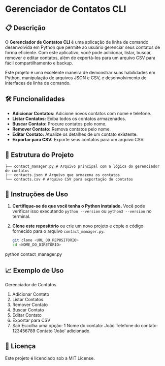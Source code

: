# Gerenciador de Contatos CLI

## 📋 Descrição

O **Gerenciador de Contatos CLI** é uma aplicação de linha de comando desenvolvida em Python que permite ao usuário gerenciar seus contatos de forma eficiente. Com este aplicativo, você pode adicionar, listar, buscar, remover e editar contatos, além de exportá-los para um arquivo CSV para fácil compartilhamento e backup.

Este projeto é uma excelente maneira de demonstrar suas habilidades em Python, manipulação de arquivos JSON e CSV, e desenvolvimento de interfaces de linha de comando.

## 🛠️ Funcionalidades

- **Adicionar Contatos:** Adicione novos contatos com nome e telefone.
- **Listar Contatos:** Exiba todos os contatos armazenados.
- **Buscar Contato:** Procure contatos pelo nome.
- **Remover Contato:** Remova contatos pelo nome.
- **Editar Contato:** Atualize os detalhes de um contato existente.
- **Exportar para CSV:** Exporte seus contatos para um arquivo CSV.

## 📂 Estrutura do Projeto

```
├── contact_manager.py # Arquivo principal com a lógica do gerenciador de contatos
├── contacts.json # Arquivo que armazena os contatos
└── contacts.csv # Arquivo CSV para exportação de contatos
```


## 📝 Instruções de Uso

1. **Certifique-se de que você tenha o Python instalado.** Você pode verificar isso executando `python --version` ou `python3 --version` no terminal.

2. **Clone este repositório** ou crie um novo projeto e copie o código fornecido para o arquivo `contact_manager.py`.

   ```sh
   git clone <URL_DO_REPOSITORIO>
   cd <NOME_DO_DIRETORIO>

python contact_manager.py


## 📈 Exemplo de Uso

Gerenciador de Contatos
1. Adicionar Contato
2. Listar Contatos
3. Remover Contato
4. Buscar Contato
5. Editar Contato
6. Exportar para CSV
7. Sair
Escolha uma opção: 1
Nome do contato: João
Telefone do contato: 123456789
Contato 'João' adicionado.

## 📝 Licença
Este projeto é licenciado sob a MIT License.



